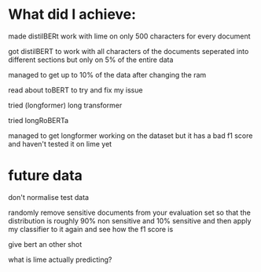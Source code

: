 # What did I achieve:

made distilBERt work with lime on only 500 characters for every document

got distilBERT to work with all characters of the documents seperated into different sections but only on 5% of the entire data

managed to get up to 10% of the data after changing the ram

read about toBERT to try and fix my issue

tried (longformer) long transformer

tried longRoBERTa

managed to get longformer working on the dataset but it has a bad f1 score and haven't tested it on lime yet

# future data

don't normalise test data

randomly remove sensitive documents from your evaluation set so that the distribution is roughly 90% non sensitive and 10% sensitive and then apply my classifier to it again and see how the f1 score is

give bert an other shot

what is lime actually predicting?
